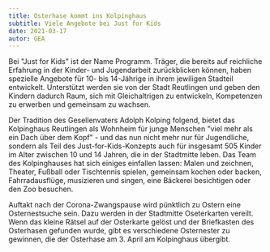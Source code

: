 ```yaml
---
title: Osterhase kommt ins Kolpinghaus
subtitle: Viele Angebote bei Just for Kids
date: 2021-03-17
autor: GEA
---
```


<!--mehr-->

Bei "Just for Kids" ist der Name Programm. Träger, die bereits auf reichliche Erfahrung in der Kinder- und Jugendarbeit zurückblicken können, haben spezielle Angebote für 10- bis 14-Jährige in ihrem jewiligen Stadteil entwickelt. Unterstützt werden sie von der Stadt Reutlingen und geben den Kindern dadurch Raum, sich mit Gleichaltrigen zu entwickeln, Kompetenzen zu erwerben und gemeinsam zu wachsen.

Der Tradition des Gesellenvaters Adolph Kolping folgend, bietet das Kolpinghaus Reutlingen als Wohnheim für junge Menschen "viel mehr als ein Dach über dem Kopf" - und das nun nicht mehr nur für Jugendliche, sondern als Teil des Just-for-Kids-Konzepts auch für insgesamt 505 Kinder im Alter zwischen 10 und 14 Jahren, die in der Stadtmitte leben. Das Team des Kolpinghauses hat sich einiges einfallen lassen: Malen und zeichnen, Theater, Fußball oder Tischtennis spielen, gemeinsam kochen oder backen, Fahrradausflüge, musizieren und singen, eine Bäckerei besichtigen oder den Zoo besuchen.

Auftakt nach der Corona-Zwangspause wird pünktlich zu Ostern eine Osternestsuche sein. Dazu werden in der Stadtmitte Oseterkarten vereilt. Wenn das kleine Rätsel auf der Osterkarte gelöst und der Briefkasten des Osterhasen gefunden wurde, gibt es verschiedene Osternester zu gewinnen, die der Osterhase am 3. April am Kolpinghaus übergibt.
